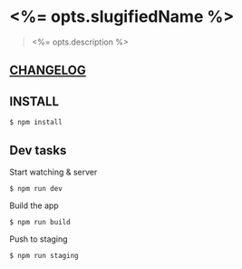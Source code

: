 # <%= opts.slugifiedName %>

> <%= opts.description %>

## [CHANGELOG](./CHANGELOG.md)

## INSTALL

```shell
$ npm install
```

## Dev tasks

Start watching & server  
```shell
$ npm run dev
```

Build the app  
```shell
$ npm run build
```

Push to staging  
```shell
$ npm run staging
```
